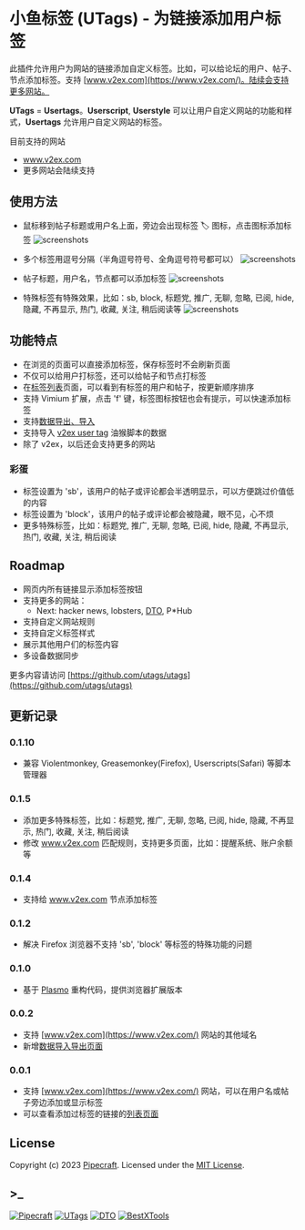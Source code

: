 # 小鱼标签 (UTags) - 为链接添加用户标签

此插件允许用户为网站的链接添加自定义标签。比如，可以给论坛的用户、帖子、节点添加标签。支持 [www.v2ex.com](https://www.v2ex.com/)。陆续会支持更多网站。

**UTags** = **Usertags**。**Userscript**, **Userstyle** 可以让用户自定义网站的功能和样式，**Usertags** 允许用户自定义网站的标签。

目前支持的网站

- www.v2ex.com
- 更多网站会陆续支持

## 使用方法

- 鼠标移到帖子标题或用户名上面，旁边会出现标签 🏷️ 图标，点击图标添加标签
  ![screenshots](https://greasyfork.s3.us-east-2.amazonaws.com/5lso2l5779ompdep7mmvkivsyxin)

- 多个标签用逗号分隔（半角逗号符号、全角逗号符号都可以）
  ![screenshots](https://greasyfork.s3.us-east-2.amazonaws.com/quyien946y8bbpdtdi0tyf0pbsmf)

- 帖子标题，用户名，节点都可以添加标签
  ![screenshots](https://greasyfork.s3.us-east-2.amazonaws.com/h5x46uh3w12bfyhtfyo1wdip0xu4)

- 特殊标签有特殊效果，比如：sb, block, 标题党, 推广, 无聊, 忽略, 已阅, hide, 隐藏, 不再显示, 热门, 收藏, 关注, 稍后阅读等
  ![screenshots](https://greasyfork.s3.us-east-2.amazonaws.com/568f6cu7je6isfx858kuyjorfl5n)

## 功能特点

- 在浏览的页面可以直接添加标签，保存标签时不会刷新页面
- 不仅可以给用户打标签，还可以给帖子和节点打标签
- 在[标签列表](https://utags.pipecraft.net/tags/)页面，可以看到有标签的用户和帖子，按更新顺序排序
- 支持 Vimium 扩展，点击 'f' 键，标签图标按钮也会有提示，可以快速添加标签
- 支持[数据导出、导入](https://utags.pipecraft.net/data/)
- 支持导入 [v2ex user tag](https://greasyfork.org/scripts/437891-v2ex-user-tag) 油猴脚本的数据
- 除了 v2ex，以后还会支持更多的网站

### 彩蛋

- 标签设置为 'sb'，该用户的帖子或评论都会半透明显示，可以方便跳过价值低的内容
- 标签设置为 'block'，该用户的帖子或评论都会被隐藏，眼不见，心不烦
- 更多特殊标签，比如：标题党, 推广, 无聊, 忽略, 已阅, hide, 隐藏, 不再显示, 热门, 收藏, 关注, 稍后阅读

## Roadmap

- 网页内所有链接显示添加标签按钮
- 支持更多的网站：
  - Next: hacker news, lobsters, [DTO](https://dto.pipecraft.net/), P\*Hub
- 支持自定义网站规则
- 支持自定义标签样式
- 展示其他用户们的标签内容
- 多设备数据同步

更多内容请访问 [https://github.com/utags/utags](https://github.com/utags/utags)

## 更新记录

### 0.1.10

- 兼容 Violentmonkey, Greasemonkey(Firefox), Userscripts(Safari) 等脚本管理器

### 0.1.5

- 添加更多特殊标签，比如：标题党, 推广, 无聊, 忽略, 已阅, hide, 隐藏, 不再显示, 热门, 收藏, 关注, 稍后阅读
- 修改 www.v2ex.com 匹配规则，支持更多页面，比如：提醒系统、账户余额等

### 0.1.4

- 支持给 www.v2ex.com 节点添加标签

### 0.1.2

- 解决 Firefox 浏览器不支持 'sb', 'block' 等标签的特殊功能的问题

### 0.1.0

- 基于 [Plasmo](https://www.plasmo.com/) 重构代码，提供浏览器扩展版本

### 0.0.2

- 支持 [www.v2ex.com](https://www.v2ex.com/) 网站的其他域名
- 新增[数据导入导出页面](https://utags.pipecraft.net/data/)

### 0.0.1

- 支持 [www.v2ex.com](https://www.v2ex.com/) 网站，可以在用户名或帖子旁边添加或显示标签
- 可以查看添加过标签的链接的[列表页面](https://utags.pipecraft.net/tags/)

## License

Copyright (c) 2023 [Pipecraft](https://www.pipecraft.net). Licensed under the [MIT License](https://github.com/utags/utags/blob/main/LICENSE).

## >\_

[![Pipecraft](https://img.shields.io/badge/site-pipecraft-brightgreen)](https://www.pipecraft.net)
[![UTags](https://img.shields.io/badge/site-UTags-brightgreen)](https://utags.pipecraft.net)
[![DTO](https://img.shields.io/badge/site-DTO-brightgreen)](https://dto.pipecraft.net)
[![BestXTools](https://img.shields.io/badge/site-bestxtools-brightgreen)](https://www.bestxtools.com)

